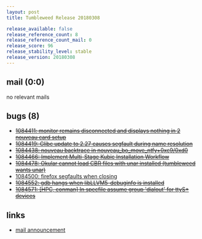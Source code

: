 ```yaml
---
layout: post
title: Tumbleweed Release 20180308

release_available: false
release_reference_count: 8
release_reference_count_mail: 0
release_score: 96
release_stability_level: stable
release_version: 20180308
---
```


## mail (0:0)

no relevant mails

## bugs (8)

<!--more-->

- ~~[1084411: monitor remains disconnected and displays nothing in 2 nouveau card setup](https://bugzilla.opensuse.org/show_bug.cgi?id=1084411)~~
- ~~[1084419: Glibc update to 2.27 causes segfault during name resolution](https://bugzilla.opensuse.org/show_bug.cgi?id=1084419)~~
- ~~[1084438: nouveau backtrace in nouveau_bo_move_ntfy+0xc9/0xd0](https://bugzilla.opensuse.org/show_bug.cgi?id=1084438)~~
- ~~[1084466: Implement Multi-Stage Kubic Installation Workflow](https://bugzilla.opensuse.org/show_bug.cgi?id=1084466)~~
- ~~[1084478: Okular cannot load CBR files with unar installed (tumbleweed wants unar)](https://bugzilla.opensuse.org/show_bug.cgi?id=1084478)~~
- [1084500: firefox segfaults when closing](https://bugzilla.opensuse.org/show_bug.cgi?id=1084500)
- ~~[1084552: gdb hangs when libLLVM5-debuginfo is installed](https://bugzilla.opensuse.org/show_bug.cgi?id=1084552)~~
- ~~[1084571: \[HPC, conman\] In specfile assume group 'dialout' for ttyS* devices](https://bugzilla.opensuse.org/show_bug.cgi?id=1084571)~~



## links

- [mail announcement](https://lists.opensuse.org/opensuse-factory/2018-03/msg00164.html)
